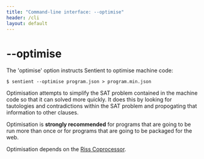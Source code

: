 ```yaml
---
title: "Command-line interface: --optimise"
header: /cli
layout: default
---
```

# \-\-optimise

The 'optimise' option instructs Sentient to optimise machine code:

```
$ sentient --optimise program.json > program.min.json
```

Optimisation attempts to simplify the SAT problem contained in the machine code
so that it can solved more quickly. It does this by looking for tautologies and
contradictions within the SAT problem and propogating that information to other
clauses.

Optimisation is **strongly recommended** for programs that are going to be run
more than once or for programs that are going to be packaged for the web.

Optimisation depends on the [Riss Coprocessor](TODO).
